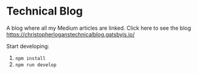 # Technical Blog

A blog where all my Medium articles are linked. Click here to see the blog https://christopherloganstechnicalblog.gatsbyjs.io/ 

Start developing:

1. `npm install`
2. `npm run develop`